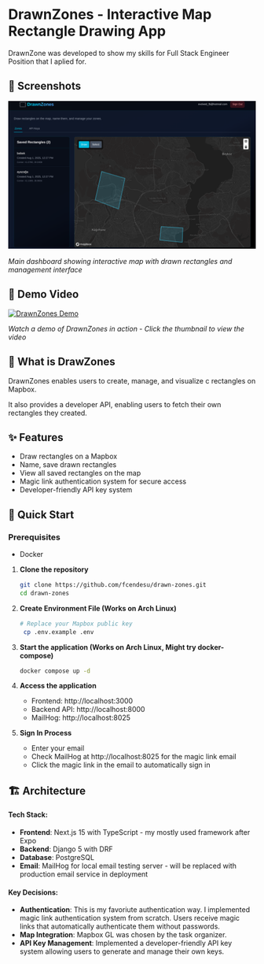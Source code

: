 # DrawnZones - Interactive Map Rectangle Drawing App

DrawnZone was developed to show my skills for Full Stack Engineer Position that I aplied for.

## 📸 Screenshots

![DrawnZones Dashboard](assets/dashboard-screenshot.png)

_Main dashboard showing interactive map with drawn rectangles and management interface_

## 🎥 Demo Video

[![DrawnZones Demo](https://img.youtube.com/vi/NadwhUsrrDU/0.jpg)](https://youtu.be/NadwhUsrrDU)

_Watch a demo of DrawnZones in action - Click the thumbnail to view the video_

## 🎯 What is DrawZones

DrawnZones enables users to create, manage, and visualize c rectangles on Mapbox.

It also provides a developer API, enabling users to fetch their own rectangles they created.

## ✨ Features

- Draw rectangles on a Mapbox
- Name, save drawn rectangles
- View all saved rectangles on the map
- Magic link authentication system for secure access
- Developer-friendly API key system

## 🚀 Quick Start

### Prerequisites

- Docker

1. **Clone the repository**

   ```bash
   git clone https://github.com/fcendesu/drawn-zones.git
   cd drawn-zones
   ```

2. **Create Environment File (Works on Arch Linux)**

   ```bash
   # Replace your Mapbox public key
    cp .env.example .env
   ```

3. **Start the application (Works on Arch Linux, Might try docker-compose)**

   ```bash
   docker compose up -d
   ```

4. **Access the application**

   - Frontend: http://localhost:3000
   - Backend API: http://localhost:8000
   - MailHog: http://localhost:8025

5. **Sign In Process**
   - Enter your email
   - Check MailHog at http://localhost:8025 for the magic link email
   - Click the magic link in the email to automatically sign in

## 🏗️ Architecture

#### Tech Stack:

- **Frontend**: Next.js 15 with TypeScript - my mostly used framework after Expo
- **Backend**: Django 5 with DRF
- **Database**: PostgreSQL
- **Email**: MailHog for local email testing server - will be replaced with production email service in deployment

#### Key Decisions:

- **Authentication**: This is my favoriute authentication way. I implemented magic link authentication system from scratch. Users receive magic links that automatically authenticate them without passwords.
- **Map Integration**: Mapbox GL was chosen by the task organizer.
- **API Key Management**: Implemented a developer-friendly API key system allowing users to generate and manage their own keys.

